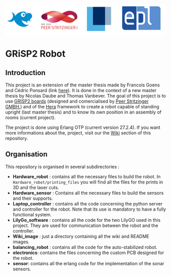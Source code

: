 <img src="./Wiki_images/img/banderole.png" width="800" />

# GRiSP2 Robot

## Introduction

This project is an extension of the master thesis made by Francois Goens and Cédric Ponsard (link [here](https://github.com/FrancoisGgg/balancing_robot)). It is done in the context of a new master thesis by Nicolas Daube and Thomas Vanbever. The goal of this project is to use [GRISP2 boards](https://github.com/grisp/grisp) (designed and comercialised by [Peer Stritzinger GMBH.](https://stritzinger.com/)) and of the [Hera](https://github.com/Nicodaube/hera) framework to create a robot capable of standing upright (last master thesis) and to know its own position in an assembly of rooms (current project). 

The project is done using Erlang OTP (current version 27.2.4). If you want more informations about the, project, visit our the [Wiki](https://github.com/Nicodaube/Grisp_robot/wiki) section of this repository.

## Organisation

This repository is organised in several subdirectories :

* **Hardware_robot** : contains all the necessary files to build the robot. In `Hardware_robot/printing_files` you will find all the files for the prints in 3D and the laser cuts.
* **Hardware_sensor** : Contains all the necessary files to build the sensors and their supports.
* **Laptop_controller** : contains all the code concerning the python server and controller for the robot. Note that its use is mandatory to have a fully functional system.
* **LilyGo_software** : contains all the code for the two LilyGO used in this project. They are used for communication between the robot and the controller.
* **Wiki_image** : just a directory containing all the wiki and README images.
* **balancing_robot** : contains all the code for the auto-stabilized robot.
* **electronics**: contains the files concerning the custom PCB designed for the robot.
* **sensor**: contains all the erlang code for the implementation of the sonar sensors.

